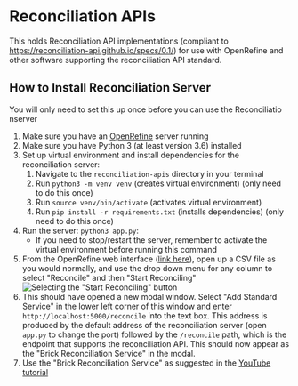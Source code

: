 # Reconciliation APIs

This holds Reconciliation API implementations (compliant to
https://reconciliation-api.github.io/specs/0.1/) for use with OpenRefine and
other software supporting the reconciliation API standard.

## How to Install Reconciliation Server

You will only need to set this up once before you can use the Reconciliatio nserver

1. Make sure you have an [OpenRefine](https://openrefine.org/) server running
2. Make sure you have Python 3 (at least version 3.6) installed
3. Set up virtual environment and install dependencies for the reconciliation server:
    1. Navigate to the `reconciliation-apis` directory in your terminal
    2. Run `python3 -m venv venv` (creates virtual environment) (only need to do this once)
    3. Run `source venv/bin/activate` (activates virtual environment)
    4. Run `pip install -r requirements.txt` (installs dependencies) (only need to do this once)
4. Run the server: `python3 app.py`:
    - If you need to stop/restart the server, remember to activate the virtual environment before running this command
5. From the OpenRefine web interface ([link here](http://localhost:3333)), open up a CSV file as you would normally, and use the drop down menu for any column to select "Reconcile" and then "Start Reconciling"
    ![Selecting the "Start Reconciling" button](../img/reconcile1.png)
6. This should have opened a new modal window. Select "Add Standard Service" in the lower left corner of this window and enter `http://localhost:5000/reconcile` into the text box. This address is produced by the default address of the reconciliation server (open `app.py` to change the port) followed by the `/reconcile` path, which is the endpoint that supports the reconciliation API. This should now appear as the "Brick Reconciliation Service" in the modal.
7. Use the "Brick Reconciliation Service" as suggested in the [YouTube tutorial](https://www.youtube.com/watch?v=LKcXMvrxXzE)
